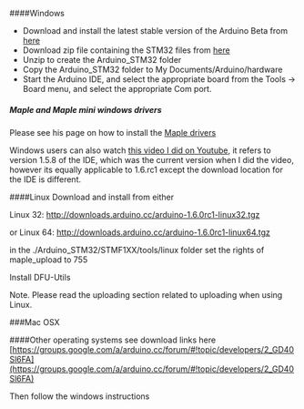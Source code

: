 ####Windows 

* Download and install the latest stable version of the Arduino Beta from [here](http://downloads.arduino.cc/arduino-1.6.0rc1-windows.exe)
* Download zip file containing the STM32 files from [here](https://github.com/rogerclarkmelbourne/Arduino_STM32/archive/master.zip)
* Unzip to create the Arduino_STM32 folder
* Copy the Arduino_STM32 folder to My Documents/Arduino/hardware
* Start the Arduino IDE, and select the appropriate board from the Tools -> Board menu, and select the appropriate Com port.

##### Maple and Maple mini windows drivers

Please see his page on how to install the [Maple drivers](https://github.com/rogerclarkmelbourne/Arduino_STM32/wiki/Maple-drivers)

Windows users can also watch [this video I did on Youtube](https://www.youtube.com/watch?v=-zwGnytGT8M), it refers to version 1.5.8 of the IDE, which was the current version when I did the video, however its equally applicable to 1.6.rc1 except the download location for the IDE is different. 

####Linux
Download and install from either

Linux 32:  http://downloads.arduino.cc/arduino-1.6.0rc1-linux32.tgz

or 
Linux 64: http://downloads.arduino.cc/arduino-1.6.0rc1-linux64.tgz 

in the ./Arduino_STM32/STMF1XX/tools/linux folder set the rights of maple_upload to 755 

Install DFU-Utils 

Note. Please read the uploading section related to uploading when using Linux.

###Mac OSX




####Other operating systems see download links here
[https://groups.google.com/a/arduino.cc/forum/#!topic/developers/2_GD40Sl6FA](https://groups.google.com/a/arduino.cc/forum/#!topic/developers/2_GD40Sl6FA)

Then follow the windows instructions

